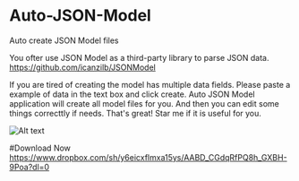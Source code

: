 # Auto-JSON-Model
Auto create JSON Model files

You ofter use JSON Model as a third-party library to parse JSON data.
https://github.com/icanzilb/JSONModel

If you are tired of creating the model has multiple data fields. Please paste a example of data in the text box and click create. Auto JSON Model application will create all model files for you. And then you can edit some things correcttly if needs.
That's great! Star me if it is useful for you.

![Alt text](http://i.imgur.com/SYYMxi7b.png "JSON Model")

#Download Now
https://www.dropbox.com/sh/y6eicxflmxa15ys/AABD_CGdqRfPQ8h_GXBH-9Poa?dl=0
